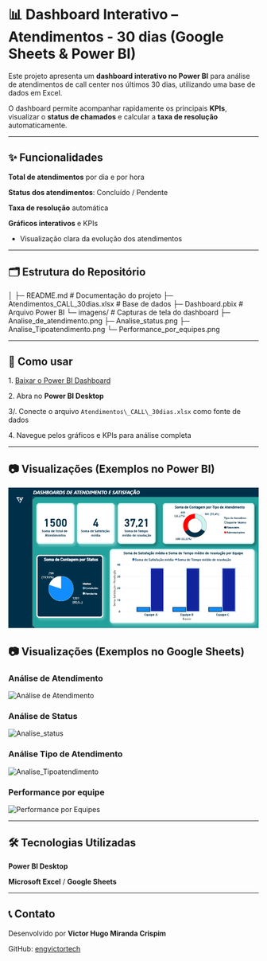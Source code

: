 # 📊  Dashboard Interativo – Atendimentos - 30 dias (Google Sheets & Power BI)



Este projeto apresenta um **dashboard interativo no Power BI** para análise de atendimentos de call center nos últimos 30 dias, utilizando uma base de dados em Excel.  



O dashboard permite acompanhar rapidamente os principais **KPIs**, visualizar o **status de chamados** e calcular a **taxa de resolução** automaticamente.



---



## ✨ Funcionalidades



**Total de atendimentos** por dia e por hora    

**Status dos atendimentos**: Concluído / Pendente  

 **Taxa de resolução** automática  

 **Gráficos interativos** e KPIs  

- Visualização clara da evolução dos atendimentos  



---



## 🗂 Estrutura do Repositório

│
├─ README.md # Documentação do projeto 
├─ Atendimentos\_CALL\_30dias.xlsx # Base de dados 
├─ Dashboard.pbix # Arquivo Power BI 
└─ imagens/ # Capturas de tela do dashboard 
├─ Analise\_de\_atendimento.png 
├─ Analise\_status.png 
├─ Analise\_Tipoatendimento.png 
└─ Performance_por_equipes.png


---



## 🚀 Como usar



1\. [Baixar o Power BI Dashboard](powerbi/atendimento-call30dias.pbix)  

2\. Abra no **Power BI Desktop**  

3/. Conecte o arquivo `Atendimentos\_CALL\_30dias.xlsx` como fonte de dados  

4\. Navegue pelos gráficos e KPIs para análise completa  



---

## 📷 Visualizações (Exemplos no Power BI)

![Dashboards_Powerbi](images/Dashboards_Powerbi.png)



## 📷 Visualizações (Exemplos no Google Sheets)



### Análise de Atendimento

![Análise de Atendimento](images/Analise\_de\_atendimento.png)



### Análise de Status

![Analise_status](images/Analise\_status.png)



### Análise Tipo de Atendimento

![Analise_Tipoatendimento](images/Analise\_Tipoatendimento.png)



### Performance por equipe

![Performance por Equipes](imagens/Performance_por_equipes.png)




---



## 🛠 Tecnologias Utilizadas



 **Power BI Desktop**  

**Microsoft Excel** / **Google Sheets**  



---



## 📞 Contato



Desenvolvido por **Victor Hugo Miranda Crispim**  

GitHub: [engvictortech](https://github.com/engvictortech)



